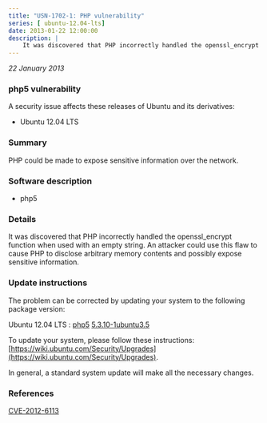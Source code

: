 ```yaml
---
title: "USN-1702-1: PHP vulnerability"
series: [ ubuntu-12.04-lts]
date: 2013-01-22 12:00:00
description: |
    It was discovered that PHP incorrectly handled the openssl_encrypt function when used with an empty string. An attacker could use this flaw to cause PHP to disclose arbitrary memory contents and possibly expose sensitive information. 
--- 
```

 
 

*22 January 2013*

### php5 vulnerability

A security issue affects these releases of Ubuntu and its derivatives:

* Ubuntu 12.04 LTS

### Summary

PHP could be made to expose sensitive information over the network. 

### Software description

* php5 

### Details

It was discovered that PHP incorrectly handled the openssl_encrypt function when used with an empty string. An attacker could use this flaw to cause PHP to disclose arbitrary memory contents and possibly expose sensitive information. 

### Update instructions

The problem can be corrected by updating your system to the following package version:

Ubuntu 12.04 LTS
 : [php5](https://launchpad.net/ubuntu/+source/php5) <span> [5.3.10-1ubuntu3.5](https://launchpad.net/ubuntu/+source/php5/5.3.10-1ubuntu3.5) </span> 

To update your system, please follow these instructions: [https://wiki.ubuntu.com/Security/Upgrades](https://wiki.ubuntu.com/Security/Upgrades).

In general, a standard system update will make all the necessary changes. 

### References

 
 [CVE-2012-6113](http://people.ubuntu.com/~ubuntu-security/cve/CVE-2012-6113)
 

